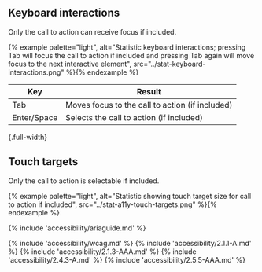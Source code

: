 
## Keyboard interactions
Only the call to action can receive focus if included.

{% example
    palette="light",
    alt="Statistic keyboard interactions; pressing Tab will focus the call to action if included and pressing Tab again will move focus to the next interactive element",
    src="../stat-keyboard-interactions.png" %}{% endexample %}

| Key         | Result                                          |
| ----------- | ----------------------------------------------- |
| Tab         | Moves focus to the call to action (if included) |
| Enter/Space | Selects the call to action (if included)        |

{.full-width}

## Touch targets
Only the call to action is selectable if included.

{% example
    palette="light",
    alt="Statistic showing touch target size for call to action if included",
    src="../stat-a11y-touch-targets.png" %}{% endexample %}

{% include 'accessibility/ariaguide.md' %}

{% include 'accessibility/wcag.md' %}
{% include 'accessibility/2.1.1-A.md' %}
{% include 'accessibility/2.1.3-AAA.md' %}
{% include 'accessibility/2.4.3-A.md' %}
{% include 'accessibility/2.5.5-AAA.md' %}

